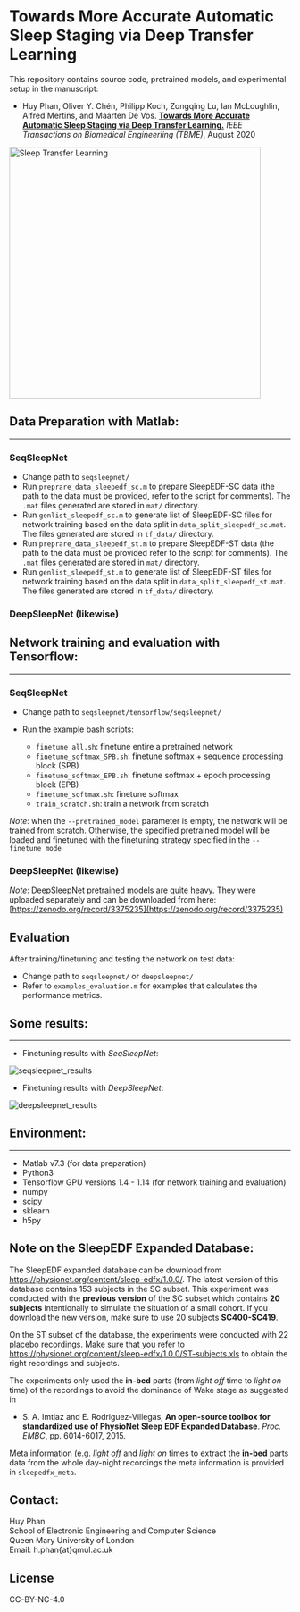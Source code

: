

# Towards More Accurate Automatic Sleep Staging via Deep Transfer Learning

This repository contains source code, pretrained models, and experimental setup in the manuscript:

- Huy Phan, Oliver Y. Chén, Philipp Koch, Zongqing Lu, Ian McLoughlin, Alfred Mertins, and Maarten De Vos. [__Towards More Accurate Automatic Sleep Staging via Deep Transfer Learning.__](https://arxiv.org/abs/1907.13177) _IEEE Transactions on Biomedical Engineeriing (TBME)_, August 2020

<img src="figure/Sleep_Transfer.png" class="center" alt="Sleep Transfer Learning" width="450"/>

## Data Preparation with Matlab:
-------------

### SeqSleepNet
- Change path to `seqsleepnet/`
- Run `preprare_data_sleepedf_sc.m` to prepare SleepEDF-SC data (the path to the data must be provided, refer to the script for comments). The `.mat` files generated are stored in `mat/` directory.
- Run `genlist_sleepedf_sc.m` to generate list of SleepEDF-SC files for network training based on the data split in  `data_split_sleepedf_sc.mat`. The files generated are stored in `tf_data/` directory.
- Run `preprare_data_sleepedf_st.m` to prepare SleepEDF-ST data (the path to the data must be provided refer to the script for comments). The `.mat` files generated are stored in `mat/` directory.
- Run `genlist_sleepedf_st.m` to generate list of SleepEDF-ST files for network training based on the data split in  `data_split_sleepedf_st.mat`. The files generated are stored in `tf_data/` directory.

### DeepSleepNet (likewise)

## Network training and evaluation with Tensorflow:
-------------
### SeqSleepNet
- Change path to `seqsleepnet/tensorflow/seqsleepnet/`
- Run the example bash scripts:

	- `finetune_all.sh`: finetune entire a pretrained network
	- `finetune_softmax_SPB.sh`: finetune softmax + sequence processing block (SPB)
	- `finetune_softmax_EPB.sh`: finetune  softmax + epoch processing block (EPB)
	- `finetune_softmax.sh`: finetune softmax
	- `train_scratch.sh`: train a network from scratch

_Note_: when the `--pretrained_model` parameter is empty, the network will be trained from scratch. Otherwise, the specified pretrained model will be loaded and finetuned with the finetuning strategy specified in the `--finetune_mode` 
### DeepSleepNet (likewise)

_Note_: DeepSleepNet pretrained models are quite heavy. They were uploaded separately and can be downloaded from here: [https://zenodo.org/record/3375235](https://zenodo.org/record/3375235) 

## Evaluation
After training/finetuning and testing the network on test data:

- Change path to `seqsleepnet/` or `deepsleepnet/`
- Refer to `examples_evaluation.m` for examples that calculates the performance metrics.

## Some results:
-------------
- Finetuning results with _SeqSleepNet_:

![seqsleepnet_results](figure/seqsleepnet_finetuning.png)

- Finetuning results with _DeepSleepNet_:

![deepsleepnet_results](figure/deepsleepnet_finetuning.png)

## Environment:
-------------
- Matlab v7.3 (for data preparation)
- Python3
- Tensorflow GPU versions 1.4 - 1.14  (for network training and evaluation)
- numpy
- scipy
- sklearn
- h5py

## Note on the SleepEDF Expanded Database:

The SleepEDF expanded database can be download from https://physionet.org/content/sleep-edfx/1.0.0/. The latest version of this database contains 153 subjects in the SC subset. This experiment was conducted with the __previous version__ of the SC subset which contains __20 subjects__ intentionally to simulate the situation of a small cohort. If you download the new version, make sure to use 20 subjects __SC400-SC419__.

On the ST subset of the database, the experiments were conducted with 22 placebo recordings. Make sure that you refer to https://physionet.org/content/sleep-edfx/1.0.0/ST-subjects.xls to obtain the right recordings and subjects.

The experiments only used the __in-bed__ parts (from _light off_ time to _light on_ time) of the recordings to avoid the dominance of Wake stage  as suggested in 

- S. A. Imtiaz and E. Rodriguez-Villegas, __An open-source toolbox for standardized use of PhysioNet Sleep EDF Expanded Database__. _Proc. EMBC_, pp. 6014-6017, 2015.

Meta information (e.g. _light off_ and _light on_ times to extract the __in-bed__ parts data from the whole day-night recordings the meta information is provided in `sleepedfx_meta`.

## Contact:

Huy Phan  
School of Electronic Engineering and Computer Science  
Queen Mary University of London  
Email: h.phan{at}qmul.ac.uk  

## License

CC-BY-NC-4.0
